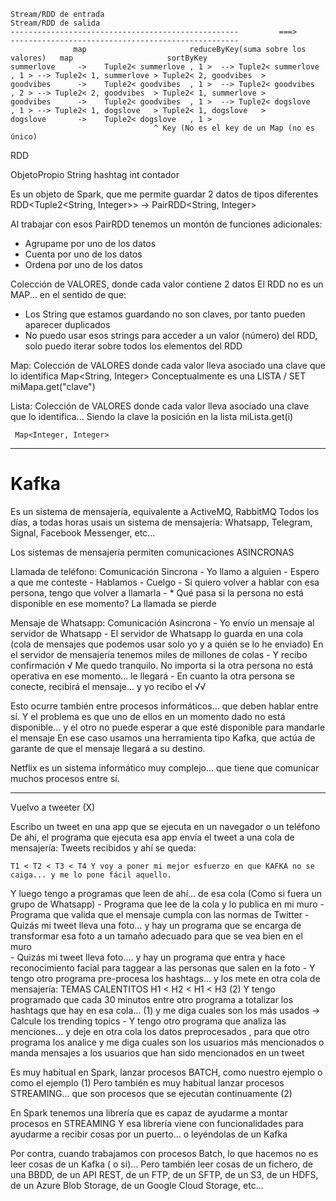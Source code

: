     Stream/RDD de entrada                                                                       Stream/RDD de salida
    ---------------------------------------------------         ===>          ---------------------------------------------------   
                  map                       reduceByKey(suma sobre los valores)   map                     sortByKey
    summerlove     ->    Tuple2< summerlove , 1 >  --> Tuple2< summerlove , 1 > --> Tuple2< 1, summerlove > Tuple2< 2, goodvibes  > 
    goodvibes      ->    Tuple2< goodvibes  , 1 >  --> Tuple2< goodvibes  , 2 > --> Tuple2< 2, goodvibes  > Tuple2< 1, summerlove >            
    goodvibes      ->    Tuple2< goodvibes  , 1 >  --> Tuple2< dogslove   , 1 > --> Tuple2< 1, dogslove   > Tuple2< 1, dogslove   >
    dogslove       ->    Tuple2< dogslove   , 1 >  
                                    ^ Key (No es el key de un Map (no es único)
RDD<ObjetoPropio>

ObjetoPropio
    String hashtag
    int    contador

Es un objeto de Spark, que me permite guardar 2 datos de tipos diferentes
RDD<Tuple2<String, Integer>> -> PairRDD<String, Integer>

Al trabajar con esos PairRDD tenemos un montón de funciones adicionales:
- Agrupame por uno de los datos
- Cuenta por uno de los datos
- Ordena por uno de los datos

Colección de VALORES, donde cada valor contiene 2 datos
El RDD no es un MAP... en el sentido de que:
- Los String que estamos guardando no son claves, por tanto pueden aparecer duplicados
- No puedo usar esos strings para acceder a un valor (número) del RDD, solo puedo iterar sobre todos los elementos del RDD

Map: Colección de VALORES donde cada valor lleva asociado una clave que lo identifica
     Map<String, Integer>
     Conceptualmente es una LISTA / SET
    miMapa.get("clave")

Lista: Colección de VALORES donde cada valor lleva asociado una clave que lo identifica... Siendo la clave la posición en la lista
    miLista.get(i)

     Map<Integer, Integer>

---

# Kafka

Es un sistema de mensajería, equivalente a ActiveMQ, RabbitMQ
Todos los días, a todas horas usais un sistema de mensajería: Whatsapp, Telegram, Signal, Facebook Messenger, etc...

Los sistemas de mensajería permiten comunicaciones ASINCRONAS

Llamada de teléfono: Comunicación Sincrona
    - Yo llamo a alguien
    - Espero a que me conteste
    - Hablamos
    - Cuelgo
    - Si quiero volver a hablar con esa persona, tengo que volver a llamarla
    - * Qué pasa si la persona no está disponible en ese momento? La llamada se pierde

Mensaje de Whatsapp: Comunicación Asincrona
    - Yo envío un mensaje al servidor de Whatsapp
    - El servidor de Whatsapp lo guarda en una cola (cola de mensajes que podemos usar solo yo y a quién se lo he enviado)
        En el servidor de mensajería tenemos miles de millones de colas
    - Y recibo confirmación         √               Me quedo tranquilo. No importa si la otra persona no está operativa en ese momento... le llegará
    - En cuanto la otra persona se conecte, recibirá el mensaje... y yo recibo el           √√

Esto ocurre también entre procesos informáticos... que deben hablar entre sí.
Y el problema es que uno de ellos en un momento dado no está disponible... y el otro no puede esperar a que esté disponible para mandarle el mensaje 
En ese caso usamos una herramienta tipo Kafka, que actúa de garante de que el mensaje llegará a su destino.

Netflix es un sistema informático muy complejo... que tiene que comunicar muchos procesos entre sí.

---

Vuelvo a tweeter (X)

Escribo un tweet en una app que se ejecuta en un navegador o un teléfono
De ahí, el programa que ejecuta esa app envía el tweet a una cola de mensajería:
Tweets recibidos y ahí se queda:
    
    T1 < T2 < T3 < T4 Y voy a poner mi mejor esfuerzo en que KAFKA no se caiga... y me lo pone fácil aquello. 

Y luego tengo a programas que leen de ahí... de esa cola (Como si fuera un grupo de Whatsapp)
    - Programa que lee de la cola y lo publica en mi muro
    - Programa que valida que el mensaje cumpla con las normas de Twitter
    - Quizás mi tweet lleva una foto... y hay un programa que se encarga de transformar esa foto a un tamaño adecuado para que se vea bien en el muro   
    - Quizás mi tweet lleva foto.... y hay un programa que entra y hace reconocimiento facial para taggear a las personas que salen en la foto
    - Y tengo otro programa pre-procesa los hashtags... y los mete en otra cola de mensajería: TEMAS CALENTITOS H1 < H2 < H1 < H3    (2)
        Y tengo programado que cada 30 minutos entre otro programa a totalizar los hashtags que hay en esa cola... (1)
            y me diga cuales son los más usados -> Calcule los trending topics
    - Y tengo otro programa que analiza las menciones... y deje en otra cola los datos preprocesados
            , para que otro programa los analice y me diga cuales son los usuarios más mencionados
            o manda mensajes a los usuarios que han sido mencionados en un tweet

Es muy habitual en Spark, lanzar procesos BATCH, como nuestro ejemplo o como el ejemplo (1)
Pero también es muy habitual lanzar procesos STREAMING... que son procesos que se ejecutan continuamente (2)

En Spark tenemos una librería que es capaz de ayudarme a montar procesos en STREAMING
Y esa librería viene con funcionalidades para ayudarme a recibir cosas por un puerto... o leyéndolas de un Kafka

Por contra, cuando trabajamos con procesos Batch, lo que hacemos no es leer cosas de un Kafka ( o si)...
Pero también leer cosas de un fichero, de una BBDD, de un API REST, de un FTP, de un SFTP, de un S3, de un HDFS, de un Azure Blob Storage, de un Google Cloud Storage, etc...